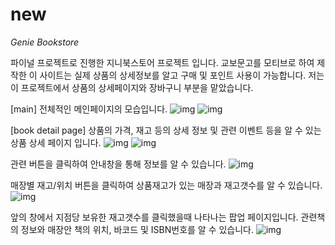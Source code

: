 # new

*Genie Bookstore*

파이널 프로젝트로 진행한 지니북스토어 프로젝트 입니다. 교보문고를 모티브로 하여 제작한 이 사이트는 실제 상품의 상세정보를 알고 구매 및 포인트 사용이 가능합니다.
저는 이 프로젝트에서 상품의 상세페이지와 장바구니 부분을 맡았습니다.

[main] 전체적인 메인페이지의 모습입니다.
![img](images/1.png) 
![img](images/2.png)




[book detail page]
상품의 가격, 재고 등의 상세 정보 및 관련 이벤트 등을 알 수 있는 상품 상세 페이지 입니다. 
![img](images/3.png)
![img](images/2.png)



관련 버튼을 클릭하여 안내창을 통해 정보를 알 수 있습니다.
![img](images/4.png)



매장별 재고/위치 버튼을 클릭하여 상품재고가 있는 매장과 재고갯수를 알 수 있습니다.
![img](images/5.png)


앞의 창에서 지점당 보유한 재고갯수를 클릭했을때 나타나는 팝업 페이지입니다.
관련책의 정보와 매장안 책의 위치, 바코드 및 ISBN번호를 알 수 있습니다.
![img](images/6.png)

